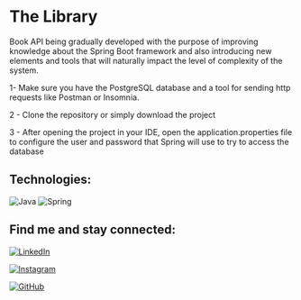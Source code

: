 
# The Library

Book API being gradually developed with the purpose of improving knowledge about the Spring Boot framework and also introducing new elements and tools that will naturally impact the level of complexity of the system.


1- Make sure you have the PostgreSQL database and a tool for sending http requests like Postman or Insomnia.

2 - Clone the repository or simply download the project

3 - After opening the project in your IDE, open the application.properties file to configure the user and password that Spring will use to try to access the database

## Technologies:

![Java](https://img.shields.io/badge/java-%23ED8B00.svg?style=for-the-badge&logo=openjdk&logoColor=white)
![Spring](https://img.shields.io/badge/spring-%236DB33F.svg?style=for-the-badge&logo=spring&logoColor=white)


## Find me and stay connected:

[![LinkedIn](https://img.shields.io/badge/LinkedIn-0077B5?style=for-the-badge&logo=linkedin&logoColor=white)](https://www.linkedin.com/in/mcpmarcos/) 

[![Instagram](https://img.shields.io/badge/-Instagram-%23E4405F?style=for-the-badge&logo=instagram&logoColor=white)](https://www.instagram.com/mcp_marcos/)

[![GitHub](https://img.shields.io/badge/GitHub-100000?style=for-the-badge&logo=github&logoColor=white)](https://github.com/mcpmarcos)